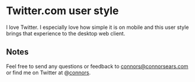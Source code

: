 # Twitter.com user style

I love Twitter. I especially love how simple it is on mobile and this user style brings that experience to the desktop web client.

## Notes
Feel free to send any questions or feedback to [connors@connorsears.com][1] or find me on Twitter at @[connors][2].


[1]: mailto:connors@connorsears.com         "Email Connor"
[2]: http://twitter.com/connors                 "Connor Sears on Twitter"